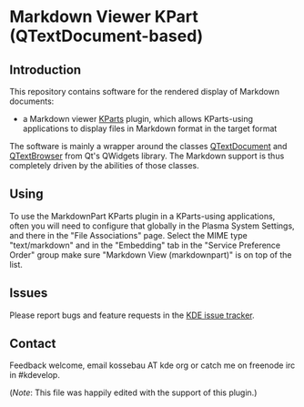 # Markdown Viewer KPart (QTextDocument-based)

## Introduction

This repository contains software for the rendered display of Markdown documents:

* a Markdown viewer [KParts](https://api.kde.org/frameworks/kparts/html/index.html) plugin, which allows KParts-using applications to display files in Markdown format in the target format

The software is mainly a wrapper around the classes [QTextDocument](https://doc.qt.io/qt-5/qtextdocument.html) and [QTextBrowser](https://doc.qt.io/qt-5/qtextbrowser.html) from Qt's QWidgets library. The Markdown support is thus completely driven by the abilities of those classes.

## Using

To use the MarkdownPart KParts plugin in a KParts-using applications, often you will need to configure that globally in the Plasma System Settings, and there in the "File Associations" page.
Select the MIME type "text/markdown" and in the "Embedding" tab in the "Service Preference Order" group make sure "Markdown View (markdownpart)" is on top of the list.

## Issues

Please report bugs and feature requests in the [KDE issue tracker](https://bugs.kde.org/enter_bug.cgi?product=markdownpart).

## Contact

Feedback welcome, email kossebau AT kde org or catch me on freenode irc in #kdevelop.

(*Note*: This file was happily edited with the support of this plugin.)
